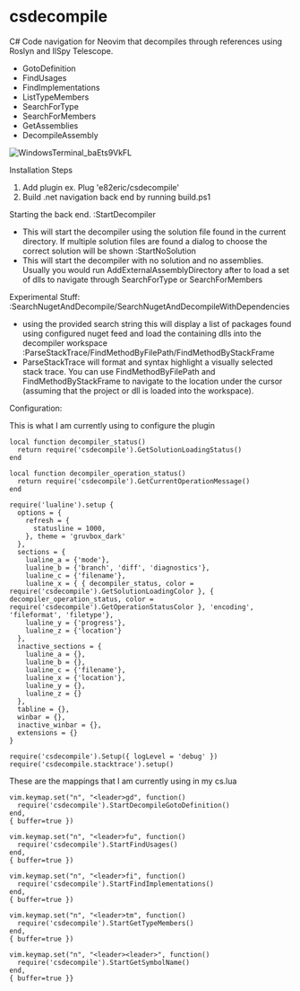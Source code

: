 # csdecompile
C# Code navigation for Neovim that decompiles through references using Roslyn and IlSpy Telescope.

- GotoDefinition
- FindUsages
- FindImplementations
- ListTypeMembers
- SearchForType
- SearchForMembers
- GetAssemblies
- DecompileAssembly

![WindowsTerminal_baEts9VkFL](https://github.com/e82eric/csdecompile/assets/811029/1cd89e48-ba26-42ca-863f-07b8abc27010)

Installation Steps
1. Add plugin ex. Plug 'e82eric/csdecompile'
2. Build .net navigation back end by running build.ps1

Starting the back end.
:StartDecompiler
- This will start the decompiler using the solution file found in the current directory.  If multiple solution files are found a dialog to choose the correct solution will be shown
:StartNoSolution
- This will start the decompiler with no solution and no assemblies.  Usually you would run AddExternalAssemblyDirectory after to load a set of dlls to navigate through SearchForType or SearchForMembers

Experimental Stuff:
:SearchNugetAndDecompile/SearchNugetAndDecompileWithDependencies
- using the provided search string this will display a list of packages found using configured nuget feed and load the containing dlls into the decompiler workspace
:ParseStackTrace/FindMethodByFilePath/FindMethodByStackFrame
- ParseStackTrace will format and syntax highlight a visually selected stack trace.  You can use FindMethodByFilePath and FindMethodByStackFrame to navigate to the location under the cursor (assuming that the project or dll is loaded into the workspace).

Configuration:

This is what I am currently using to configure the plugin
```
local function decompiler_status()
  return require('csdecompile').GetSolutionLoadingStatus()
end

local function decompiler_operation_status()
  return require('csdecompile').GetCurrentOperationMessage()
end

require('lualine').setup {
  options = {
    refresh = {
      statusline = 1000,
    }, theme = 'gruvbox_dark'
  },
  sections = {
    lualine_a = {'mode'},
    lualine_b = {'branch', 'diff', 'diagnostics'},
    lualine_c = {'filename'},
    lualine_x = { { decompiler_status, color = require('csdecompile').GetSolutionLoadingColor }, { decompiler_operation_status, color = require('csdecompile').GetOperationStatusColor }, 'encoding', 'fileformat', 'filetype'},
    lualine_y = {'progress'},
    lualine_z = {'location'}
  },
  inactive_sections = {
    lualine_a = {},
    lualine_b = {},
    lualine_c = {'filename'},
    lualine_x = {'location'},
    lualine_y = {},
    lualine_z = {}
  },
  tabline = {},
  winbar = {},
  inactive_winbar = {},
  extensions = {}
}

require('csdecompile').Setup({ logLevel = 'debug' })
require('csdecompile.stacktrace').setup()
```
These are the mappings that I am currently using in my cs.lua
```
vim.keymap.set("n", "<leader>gd", function()
  require('csdecompile').StartDecompileGotoDefinition()
end,
{ buffer=true })

vim.keymap.set("n", "<leader>fu", function()
  require('csdecompile').StartFindUsages()
end,
{ buffer=true })

vim.keymap.set("n", "<leader>fi", function()
  require('csdecompile').StartFindImplementations()
end,
{ buffer=true })

vim.keymap.set("n", "<leader>tm", function()
  require('csdecompile').StartGetTypeMembers()
end,
{ buffer=true })

vim.keymap.set("n", "<leader><leader>", function()
  require('csdecompile').StartGetSymbolName()
end,
{ buffer=true }}
```

